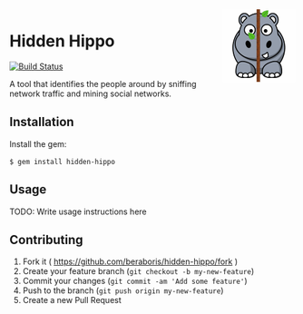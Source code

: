 <img align="right" src="hippo-small.png"/>

Hidden Hippo
============

[![Build Status](https://travis-ci.org/beraboris/hidden-hippo.svg?branch=master)](https://travis-ci.org/beraboris/hidden-hippo)

A tool that identifies the people around by sniffing network traffic and mining social networks.

Installation
------------

Install the gem:

    $ gem install hidden-hippo

Usage
-----

TODO: Write usage instructions here

Contributing
------------

1. Fork it ( https://github.com/beraboris/hidden-hippo/fork )
2. Create your feature branch (`git checkout -b my-new-feature`)
3. Commit your changes (`git commit -am 'Add some feature'`)
4. Push to the branch (`git push origin my-new-feature`)
5. Create a new Pull Request
